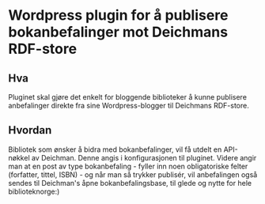 # Wordpress plugin for å publisere bokanbefalinger mot Deichmans RDF-store

## Hva
Pluginet skal gjøre det enkelt for bloggende biblioteker å kunne publisere anbefalinger direkte fra sine Wordpress-blogger til Deichmans RDF-store.

## Hvordan
Bibliotek som ønsker å bidra med bokanbefalinger, vil få utdelt en API-nøkkel av Deichman. Denne angis i konfigurasjonen til pluginet. Videre angir man at en post av type bokanbefaling - fyller inn noen obligatoriske felter (forfatter, tittel, ISBN) - og når man så trykker publisér, vil anbefalingen også sendes til Deichman's åpne bokanbefalingsbase, til glede og nytte for hele biblioteknorge:)
